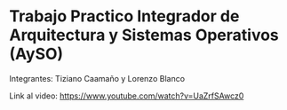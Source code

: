 # Trabajo Practico Integrador de Arquitectura y Sistemas Operativos (AySO)

Integrantes: Tiziano Caamaño y Lorenzo Blanco

Link al video: https://www.youtube.com/watch?v=UaZrfSAwcz0
